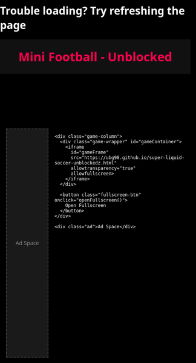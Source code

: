 <!DOCTYPE html>
<html lang="en">
<head>
  <meta name='admaven-placement' content=BqdY6rTr8>
  <meta charset="UTF-8" />
  <title>Paper Minecraft - Unblocked Version</title>
  <h1>Trouble loading?  Try refreshing the page</h1>
  <meta name="viewport" content="width=device-width, initial-scale=1.0" />

  <!-- ✅ Google AdSense Script -->
  <script async src="https://pagead2.googlesyndication.com/pagead/js/adsbygoogle.js?client=ca-pub-4623021982506157"
     crossorigin="anonymous"></script>

  <style>
    html, body {
      margin: 0;
      padding: 0;
      background: #000;
      color: #fff;
      font-family: 'Segoe UI', sans-serif;
      height: 100%;
    }

    header {
      text-align: center;
      padding: 1.5rem 1rem;
      background-color: #111;
      font-size: 2rem;
      font-weight: bold;
      color: #ff004f;
    }

    .container {
      display: flex;
      justify-content: center;
      align-items: flex-start;
      padding: 1rem;
      gap: 1rem;
    }

    .ad {
      width: 160px;
      height: 600px;
      background-color: #1a1a1a;
      border: 2px dashed #444;
      display: flex;
      align-items: center;
      justify-content: center;
      font-size: 0.9rem;
      color: #888;
    }

    .game-column {
      display: flex;
      flex-direction: column;
      align-items: center;
      flex: 1;
      max-width: 1024px;
    }

    .game-wrapper {
      width: 100%;
      background-color: #000;
      border: 3px solid #222;
      border-radius: 8px;
      overflow: hidden;
      position: relative;
      max-width: 100%;
    }

    iframe {
      width: 100%;
      height: 500px;
      border: none;
      display: block;
    }

    .fullscreen-btn {
      margin-top: 0.75rem;
      padding: 10px 20px;
      background-color: black;
      color: white;
      border: 2px solid white;
      border-radius: 5px;
      font-size: 16px;
      cursor: pointer;
      transition: all 0.2s ease;
    }

    .fullscreen-btn:hover {
      background-color: #111;
    }

    @media (max-width: 900px) {
      .ad {
        display: none;
      }

      .container {
        flex-direction: column;
        align-items: center;
      }

      .game-wrapper {
        width: 100%;
        max-width: 100%;
      }
    }
  </style>
</head>
<body>

  <header>
    Mini Football - Unblocked
  </header>

  <div class="container">
    <div class="ad">Ad Space</div>

    <div class="game-column">
      <div class="game-wrapper" id="gameContainer">
        <iframe
          id="gameFrame"
          src="https://ubg98.github.io/super-liquid-soccer-unblockedz.html"
          allowtransparency="true"
          allowfullscreen>
        </iframe>
      </div>

      <button class="fullscreen-btn" onclick="openFullscreen()">
        Open Fullscreen
      </button>
    </div>

    <div class="ad">Ad Space</div>
  </div>

  <script>
    function openFullscreen() {
      const iframe = document.getElementById('gameFrame');
      if (iframe.requestFullscreen) {
        iframe.requestFullscreen();
      } else if (iframe.mozRequestFullScreen) {
        iframe.mozRequestFullScreen();
      } else if (iframe.webkitRequestFullscreen) {
        iframe.webkitRequestFullscreen();
      } else if (iframe.msRequestFullscreen) {
        iframe.msRequestFullscreen();
      } else {
        // fallback: open in new tab
        window.open(iframe.src, '_blank');
      }
    }
  </script>

</body>
</html>
